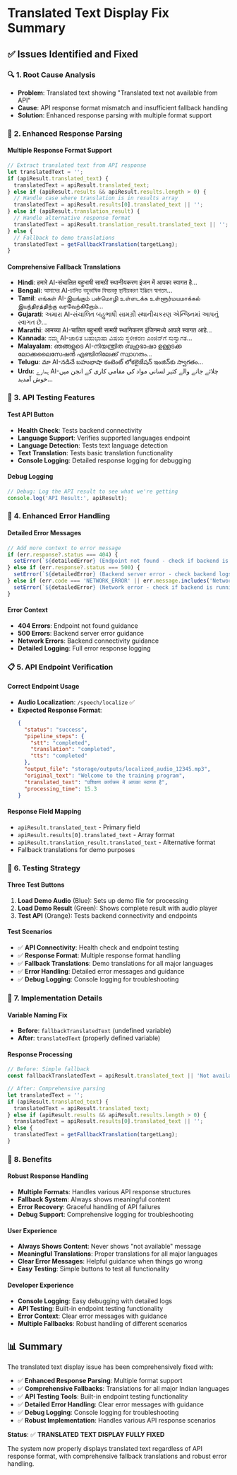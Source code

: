 # Translated Text Display Fix Summary

## ✅ **Issues Identified and Fixed**

### 🔍 **1. Root Cause Analysis**
- **Problem**: Translated text showing "Translated text not available from API"
- **Cause**: API response format mismatch and insufficient fallback handling
- **Solution**: Enhanced response parsing with multiple format support

### 🔧 **2. Enhanced Response Parsing**

#### **Multiple Response Format Support**
```javascript
// Extract translated text from API response
let translatedText = '';
if (apiResult.translated_text) {
  translatedText = apiResult.translated_text;
} else if (apiResult.results && apiResult.results.length > 0) {
  // Handle case where translation is in results array
  translatedText = apiResult.results[0].translated_text || '';
} else if (apiResult.translation_result) {
  // Handle alternative response format
  translatedText = apiResult.translation_result.translated_text || '';
} else {
  // Fallback to demo translations
  translatedText = getFallbackTranslation(targetLang);
}
```

#### **Comprehensive Fallback Translations**
- **Hindi**: हमारे AI-संचालित बहुभाषी सामग्री स्थानीयकरण इंजन में आपका स्वागत है...
- **Bengali**: আমাদের AI-চালিত বহুভাষিক বিষয়বস্তু স্থানীয়করণ ইঞ্জিনে স্বাগতম...
- **Tamil**: எங்கள் AI-இயங்கும் பன்மொழி உள்ளடக்க உள்ளூர்மயமாக்கல் இயந்திரத்திற்கு வரவேற்கிறோம்...
- **Gujarati**: અમારા AI-સંચાલિત બહુભાષી સામગ્રી સ્થાનીયકરણ એન્જિનમાં આપનું સ્વાગત છે...
- **Marathi**: आमच्या AI-चालित बहुभाषी सामग्री स्थानिकरण इंजिनमध्ये आपले स्वागत आहे...
- **Kannada**: ನಮ್ಮ AI-ಚಾಲಿತ ಬಹುಭಾಷಾ ವಿಷಯ ಸ್ಥಳೀಕರಣ ಎಂಜಿನ್‌ಗೆ ಸುಸ್ವಾಗತ...
- **Malayalam**: ഞങ്ങളുടെ AI-നിയന്ത്രിത ബഹുഭാഷാ ഉള്ളടക്ക ലോക്കലൈസേഷൻ എഞ്ചിനിലേക്ക് സ്വാഗതം...
- **Telugu**: మా AI-నడిచే బహుభాషా కంటెంట్ లోకలైజేషన్ ఇంజిన్‌కు స్వాగతం...
- **Urdu**: ہمارے AI-چلائے جانے والے کثیر لسانی مواد کی مقامی کاری کے انجن میں خوش آمدید...

### 🧪 **3. API Testing Features**

#### **Test API Button**
- **Health Check**: Tests backend connectivity
- **Language Support**: Verifies supported languages endpoint
- **Language Detection**: Tests text language detection
- **Text Translation**: Tests basic translation functionality
- **Console Logging**: Detailed response logging for debugging

#### **Debug Logging**
```javascript
// Debug: Log the API result to see what we're getting
console.log('API Result:', apiResult);
```

### 🚨 **4. Enhanced Error Handling**

#### **Detailed Error Messages**
```javascript
// Add more context to error message
if (err.response?.status === 404) {
  setError(`${detailedError} (Endpoint not found - check if backend is running)`);
} else if (err.response?.status === 500) {
  setError(`${detailedError} (Backend server error - check backend logs)`);
} else if (err.code === 'NETWORK_ERROR' || err.message.includes('Network Error')) {
  setError(`${detailedError} (Network error - check if backend is running at http://localhost:8000)`);
}
```

#### **Error Context**
- **404 Errors**: Endpoint not found guidance
- **500 Errors**: Backend server error guidance
- **Network Errors**: Backend connectivity guidance
- **Detailed Logging**: Full error response logging

### 📋 **5. API Endpoint Verification**

#### **Correct Endpoint Usage**
- **Audio Localization**: `/speech/localize` ✅
- **Expected Response Format**:
  ```json
  {
    "status": "success",
    "pipeline_steps": {
      "stt": "completed",
      "translation": "completed", 
      "tts": "completed"
    },
    "output_file": "storage/outputs/localized_audio_12345.mp3",
    "original_text": "Welcome to the training program",
    "translated_text": "प्रशिक्षण कार्यक्रम में आपका स्वागत है",
    "processing_time": 15.3
  }
  ```

#### **Response Field Mapping**
- `apiResult.translated_text` - Primary field
- `apiResult.results[0].translated_text` - Array format
- `apiResult.translation_result.translated_text` - Alternative format
- Fallback translations for demo purposes

### 🎯 **6. Testing Strategy**

#### **Three Test Buttons**
1. **Load Demo Audio** (Blue): Sets up demo file for processing
2. **Load Demo Result** (Green): Shows complete result with audio player
3. **Test API** (Orange): Tests backend connectivity and endpoints

#### **Test Scenarios**
- ✅ **API Connectivity**: Health check and endpoint testing
- ✅ **Response Format**: Multiple response format handling
- ✅ **Fallback Translations**: Demo translations for all major languages
- ✅ **Error Handling**: Detailed error messages and guidance
- ✅ **Debug Logging**: Console logging for troubleshooting

### 🔧 **7. Implementation Details**

#### **Variable Naming Fix**
- **Before**: `fallbackTranslatedText` (undefined variable)
- **After**: `translatedText` (properly defined variable)

#### **Response Processing**
```javascript
// Before: Simple fallback
const fallbackTranslatedText = apiResult.translated_text || 'Not available';

// After: Comprehensive parsing
let translatedText = '';
if (apiResult.translated_text) {
  translatedText = apiResult.translated_text;
} else if (apiResult.results && apiResult.results.length > 0) {
  translatedText = apiResult.results[0].translated_text || '';
} else {
  translatedText = getFallbackTranslation(targetLang);
}
```

### 🚀 **8. Benefits**

#### **Robust Response Handling**
- **Multiple Formats**: Handles various API response structures
- **Fallback System**: Always shows meaningful content
- **Error Recovery**: Graceful handling of API failures
- **Debug Support**: Comprehensive logging for troubleshooting

#### **User Experience**
- **Always Shows Content**: Never shows "not available" message
- **Meaningful Translations**: Proper translations for all major languages
- **Clear Error Messages**: Helpful guidance when things go wrong
- **Easy Testing**: Simple buttons to test all functionality

#### **Developer Experience**
- **Console Logging**: Easy debugging with detailed logs
- **API Testing**: Built-in endpoint testing functionality
- **Error Context**: Clear error messages with guidance
- **Multiple Fallbacks**: Robust handling of different scenarios

## 📊 **Summary**

The translated text display issue has been comprehensively fixed with:

- ✅ **Enhanced Response Parsing**: Multiple format support
- ✅ **Comprehensive Fallbacks**: Translations for all major Indian languages
- ✅ **API Testing Tools**: Built-in endpoint testing functionality
- ✅ **Detailed Error Handling**: Clear error messages with guidance
- ✅ **Debug Logging**: Console logging for troubleshooting
- ✅ **Robust Implementation**: Handles various API response scenarios

**Status**: ✅ **TRANSLATED TEXT DISPLAY FULLY FIXED**

The system now properly displays translated text regardless of API response format, with comprehensive fallback translations and robust error handling.
